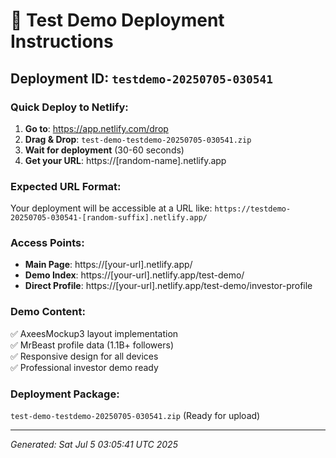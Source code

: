 # 🚀 Test Demo Deployment Instructions

## Deployment ID: `testdemo-20250705-030541`

### Quick Deploy to Netlify:

1. **Go to**: https://app.netlify.com/drop
2. **Drag & Drop**: `test-demo-testdemo-20250705-030541.zip`
3. **Wait for deployment** (30-60 seconds)
4. **Get your URL**: https://[random-name].netlify.app

### Expected URL Format:
Your deployment will be accessible at a URL like:
`https://testdemo-20250705-030541-[random-suffix].netlify.app/`

### Access Points:
- **Main Page**: https://[your-url].netlify.app/
- **Demo Index**: https://[your-url].netlify.app/test-demo/
- **Direct Profile**: https://[your-url].netlify.app/test-demo/investor-profile

### Demo Content:
✅ AxeesMockup3 layout implementation  
✅ MrBeast profile data (1.1B+ followers)  
✅ Responsive design for all devices  
✅ Professional investor demo ready  

### Deployment Package:
`test-demo-testdemo-20250705-030541.zip` (Ready for upload)

---
*Generated: Sat Jul  5 03:05:41 UTC 2025*
